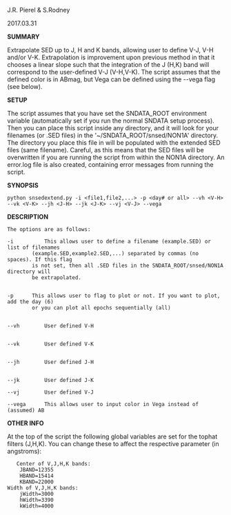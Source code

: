 J.R. Pierel & S.Rodney 

2017.03.31

__SUMMARY__

Extrapolate SED up to J, H and K bands, allowing user to define V-J, V-H and/or V-K. Extrapolation is improvement upon previous method in that it chooses a linear slope such that the integration of the J (H,K) band will correspond to the user-defined V-J (V-H,V-K). The script assumes that the defined color is in ABmag, but Vega can be defined using the --vega flag (see below).

__SETUP__

The script assumes that you have set the SNDATA_ROOT environment variable (automatically set if you
run the normal SNDATA setup process). Then you can place this script inside any directory, and it will
look for your filenames (or .SED files) in the '~/SNDATA_ROOT/snsed/NON1A' directory. The directory you
place this file in will be populated with the extended SED files (same filename). Careful, as this means
that the SED files will be overwritten if you are running the script from within the NON1A directory. An
error.log file is also created, containing error messages from running the script.
	
__SYNOPSIS__

	
	python snsedextend.py -i <file1,file2,...> -p <day# or all> --vh <V-H> --vk <V-K> --jh <J-H> --jk <J-K> --vj <V-J> --vega
	

__DESCRIPTION__

	The options are as follows:

	-i  	    This allows user to define a filename (example.SED) or list of filenames
		    (example.SED,example2.SED,...) separated by commas (no spaces). If this flag
		    is not set, then all .SED files in the SNDATA_ROOT/snsed/NON1A directory will
		    be extrapolated.


	-p	    This allows user to flag to plot or not. If you want to plot, add the day (6)
		    or you can plot all epochs sequentially (all)


	--vh	    User defined V-H


	--vk	    User defined V-K


	--jh	    User defined J-H


	--jk	    User defined J-K

	--vj	    User defined V-J

	--vega	    This allows user to input color in Vega instead of (assumed) AB


__OTHER INFO__

At the top of the script the following global variables are set for the tophat filters (J,H,K). You can change these to affect the
respective parameter (in angstroms):

	   Center of V,J,H,K bands:
		JBAND=12355
		HBAND=15414
		KBAND=22000
	Width of V,J,H,K bands:
		jWidth=3000
		hWidth=3390
		kWidth=4000
